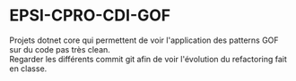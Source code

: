 # EPSI-CPRO-CDI-GOF  

Projets dotnet core qui permettent de voir l'application des patterns GOF sur du code pas très clean.  
Regarder les différents commit git afin de voir l'évolution du refactoring fait en classe.